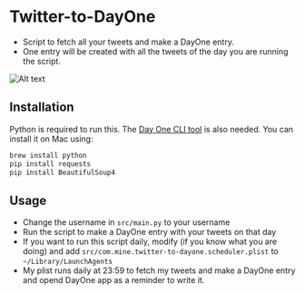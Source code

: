 # Twitter-to-DayOne

* Script to fetch all your tweets and make a DayOne entry.
* One entry will be created with all the tweets of the day you are running the script.

![Alt text](/preview_2.png?raw=true)

## Installation

Python is required to run this. The [Day One CLI tool](http://help.dayoneapp.com/day-one-tools) is also needed. You can install it on Mac using:

```bash
brew install python
pip install requests
pip install BeautifulSoup4
```

## Usage

* Change the username in `src/main.py` to your username
* Run the script to make a DayOne entry with your tweets on that day
* If you want to run this script daily, modify (if you know what you are doing) and add `src/com.mine.twitter-to-dayone.scheduler.plist` to `~/Library/LaunchAgents`
* My plist runs daily at 23:59 to fetch my tweets and make a DayOne entry and opend DayOne app as a reminder to write it.
